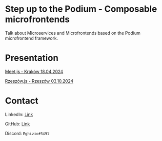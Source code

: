 # Step up to the Podium - Composable microfrontends

Talk about Microservices and Microfrontends based on the Podium microfrontend framework.

# Presentation
[Meet.js - Kraków 18.04.2024](https://docs.google.com/presentation/d/1V-9c0FXLbJOsMYUavMlZdvBO7kRtT14LFYlDSNpk5S4/edit?usp=sharing)

[Rzeszów.js - Rzeszów 03.10.2024](https://docs.google.com/presentation/d/1jFFo4EqfKTww-hiv8gGt7D22ooTN03wp6wsxyPee3-o/edit?usp=sharing)

# Contact

LinkedIn: [Link](https://www.linkedin.com/in/jacob-wasik/)

GitHub: [Link](https://github.com/Eghizio)

Discord: `Eghizio#3491`
